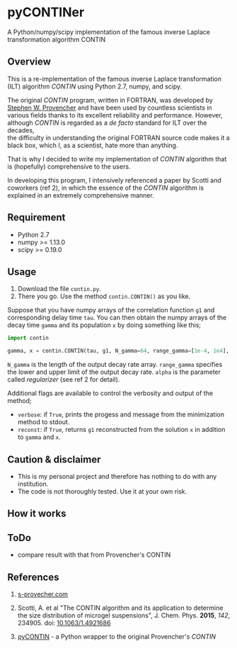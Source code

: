 # pyCONTINer
A Python/numpy/scipy implementation of the famous inverse Laplace transformation algorithm CONTIN

## Overview
This is a re-implementation of the famous inverse Laplace transformation (ILT) 
algorithm _CONTIN_ using Python 2.7, numpy, and scipy. 

The original _CONTIN_ program, written in FORTRAN, was developed by 
[Stephen W. Provencher](http://s-provencher.com/) 
and have been used by countless scientists in various fields 
thanks to its excellent reliability and performance. 
However, although _CONTIN_ is regarded as a _de facto_ standard for ILT 
over the decades,  
the difficulty in understanding the original FORTRAN source code 
makes it a black box, which I, as a scientist, hate more than anything. 

That is why I decided to write my implementation of _CONTIN_ algorithm that is 
(hopefully) comprehensive to the users. 

In developing this program, I intensively referenced a paper 
by Scotti and coworkers (ref 2), 
in which the essence of the _CONTIN_ algorithm is explained 
in an extremely comprehensive manner. 

## Requirement
- Python 2.7
- numpy >= 1.13.0
- scipy >= 0.19.0

## Usage
1. Download the file `contin.py`. 
2. There you go. Use the method `contin.CONTIN()` as you like. 

Suppose that you have numpy arrays of the correlation function `g1` 
and corresponding delay time `tau`. 
You can then obtain the numpy arrays of the decay time `gamma` 
and its population `x` by doing something like this;  
```python
import contin

gamma, x = contin.CONTIN(tau, g1, N_gamma=64, range_gamma=[1e-4, 1e4], alpha=1.0)
```
`N_gamma` is the length of the output decay rate array. 
`range_gamma` specifies the lower and upper limit of the output decay rate. 
`alpha` is the parameter called _regularizer_ (see ref 2 for detail). 

Additional flags are available to control the verbosity and output of the method; 
- `verbose`: if `True`, prints the progess and message from the minimization method to stdout. 
- `reconst`: if `True`, returns `g1` reconstructed from the solution `x` in addition to `gamma` and `x`. 

## Caution & disclaimer
- This is my personal project and therefore has nothing to do with any institution. 
- The code is not thoroughly tested. Use it at your own risk.  

## How it works


## ToDo
- compare result with that from Provencher's CONTIN

## References
1. [s-provecher.com](http://s-provencher.com/)
2. Scotti, A. et al "The CONTIN algorithm and its application to determine the size distribution of microgel suspensions", J. Chem. Phys. **2015**, _142_, 234905. doi: [10.1063/1.4921686](http://dx.doi.org/10.1063/1.4921686)

3. [pyCONTIN](https://github.com/kanhua/pyCONTIN) - a Python wrapper to the original Provencher's _CONTIN_